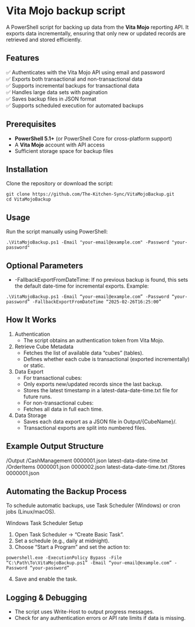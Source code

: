 # Vita Mojo backup script

A PowerShell script for backing up data from the **Vita Mojo** reporting API. It exports data incrementally, ensuring that only new or updated records are retrieved and stored efficiently.

## Features

✅ Authenticates with the Vita Mojo API using email and password  
✅ Exports both transactional and non-transactional data  
✅ Supports incremental backups for transactional data  
✅ Handles large data sets with pagination  
✅ Saves backup files in JSON format  
✅ Supports scheduled execution for automated backups  

## Prerequisites

- **PowerShell 5.1+** (or PowerShell Core for cross-platform support)  
- A **Vita Mojo** account with API access  
- Sufficient storage space for backup files  

## Installation

Clone the repository or download the script:

````
git clone https://github.com/The-Kitchen-Sync/VitaMojoBackup.git
cd VitaMojoBackup
````

## Usage

Run the script manually using PowerShell:

```
.\VitaMojoBackup.ps1 -Email "your-email@example.com" -Password "your-password"
```

## Optional Parameters

- -FallbackExportFromDateTime:
If no previous backup is found, this sets the default date-time for incremental exports.
Example:

```
.\VitaMojoBackup.ps1 -Email “your-email@example.com” -Password “your-password” -FallbackExportFromDateTime “2025-02-26T16:25:00”
```

## How It Works

1. Authentication
	- The script obtains an authentication token from Vita Mojo.
2. Retrieve Cube Metadata
	- Fetches the list of available data “cubes” (tables).
	- Defines whether each cube is transactional (exported incrementally) or static.
3. Data Export
	- For transactional cubes:
	- Only exports new/updated records since the last backup.
	- Stores the latest timestamp in a latest-data-date-time.txt file for future runs.
	- For non-transactional cubes:
	- Fetches all data in full each time.
4. Data Storage
	- Saves each data export as a JSON file in Output/{CubeName}/.
	- Transactional exports are split into numbered files.

## Example Output Structure

/Output
    /CashManagement
        0000001.json
        latest-data-date-time.txt
    /OrderItems
        0000001.json
        0000002.json
        latest-data-date-time.txt
    /Stores
        0000001.json

## Automating the Backup Process

To schedule automatic backups, use Task Scheduler (Windows) or cron jobs (Linux/macOS).

Windows Task Scheduler Setup
	
1. Open Task Scheduler → “Create Basic Task”.
2. Set a schedule (e.g., daily at midnight).
3. Choose “Start a Program” and set the action to:

```
powershell.exe -ExecutionPolicy Bypass -File “C:\Path\To\VitaMojoBackup.ps1” -Email “your-email@example.com” -Password “your-password”
```

4. Save and enable the task.

## Logging & Debugging

- The script uses Write-Host to output progress messages.
- Check for any authentication errors or API rate limits if data is missing.